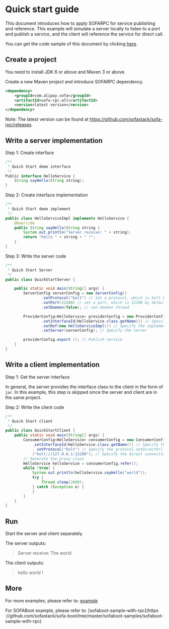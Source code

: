 # Quick start guide

This document introduces how to apply SOFARPC for service publishing and reference. This example will simulate a server locally to listen to a port and publish a service, and the client will reference the service for direct call. 

You can get the code sample of this document by clicking [here](https://github.com/sofastack/sofa-rpc/tree/master/example/src/test/java/com/alipay/sofa/rpc/quickstart). 

## Create a project 
You need to install JDK 6 or above and Maven 3 or above. 

Create a new Maven project and introduce SOFARPC dependency. 

```xml 
<dependency> 
    <groupId>com.alipay.sofa</groupId> 
    <artifactId>sofa-rpc-all</artifactId> 
    <version>latest version</version> 
</dependency> 
``` 

Note: The latest version can be found at https://github.com/sofastack/sofa-rpc/releases. 

## Write a server implementation 
Step 1: Create interface 

```java 
/** 
 * Quick Start demo interface 
 */
Public interface HelloService { 
    String sayHello(String string); 
} 
``` 

Step 2: Create interface implementation 

```java 
/** 
 * Quick Start demo implement 
 */ 
public class HelloServiceImpl implements HelloService { 
    @Override 
    public String sayHello(String string { 
        System.out.println("Server receive: " + string); 
        return "hello " + string + " !"; 
    } 
} 
``` 

Step 3: Write the server code 

```java 
/** 
 * Quick Start Server 
 */ 
public class QuickStartServer { 

    public static void main(String[] args) {
        ServerConfig serverConfig = new ServerConfig() 
                .setProtocol("bolt") // Set a protocol, which is bolt by default 
                .setPort(12200) // set a port, which is 12200 by default
                .setDaemon(false); // non-daemon thread 

        ProviderConfig<HelloService> providerConfig = new ProviderConfig<HelloService>() 
                .setInterfaceId(HelloService.class.getName()) // Specify the interface 
                .setRef(new HelloServiceImpl()) // Specify the implementation 
                .setServer(serverConfig); // Specify the server 

        providerConfig.export (); // Publish service 
    } 
} 
``` 

## Write a client implementation 
Step 1: Get the server interface 

In general, the server provides the interface class to the client in the form of `jar`. In this example, this step is skipped since the server and client are in the same project. 

Step 2: Write the client code 

```java 
/**
 * Quick Start client 
 */ 
public class QuickStartClient { 
    public static void main(String[] args) { 
        ConsumerConfig<HelloService> consumerConfig = new ConsumerConfig<HelloService>() 
            .setInterfaceId(HelloService.class.getName()) // Specify the interface 
            . setProtocol("bolt") // Specify the protocol.setDirectUrl 
            ("bolt://127.0.0.1:12200"); // Specify the direct connection address 
        // Generate the proxy class
        HelloService helloService = consumerConfig.refer(); 
        while (true) { 
            System.out.println(helloService.sayHello("world")); 
            try { 
                Thread.sleep(2000); 
            } catch (Exception e) { 
            }
        } 
    } 
} 
``` 

## Run 
Start the server and client separately. 

The server outputs: 

> Server receive: The world 

The client outputs: 

> hello world ! 


## More 
For more examples, please refer to: [example](https://github.com/sofastack/sofa-rpc/tree/master/example) 

For SOFABoot example, please refer to: [sofaboot-sample-with-rpc](https ://github.com/sofastack/sofa-boot/tree/master/sofaboot-samples/sofaboot-sample-with-rpc)